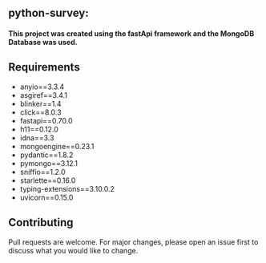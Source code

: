 ## python-survey:

#### This project was created using the fastApi framework and the MongoDB Database was used.

## Requirements
- anyio==3.3.4
- asgiref==3.4.1
- blinker==1.4
- click==8.0.3
- fastapi==0.70.0
- h11==0.12.0
- idna==3.3
- mongoengine==0.23.1
- pydantic==1.8.2
- pymongo==3.12.1
- sniffio==1.2.0
- starlette==0.16.0
- typing-extensions==3.10.0.2
- uvicorn==0.15.0

## Contributing
Pull requests are welcome. For major changes, please open an issue first to discuss what you would like to change.
